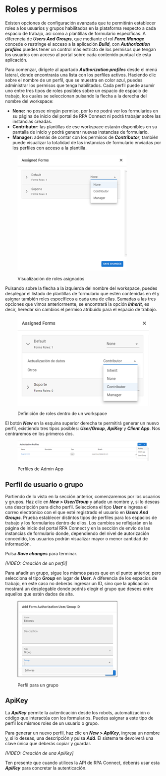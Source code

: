 # Roles y permisos

Existen opciones de configuración avanzada que te permitirán establecer roles a los usuarios y grupos habilitados en la plataforma respecto a cada espacio de trabajo, así como a plantillas de formulario específicas. A diferencia de _**Users And Groups**_, que mediante el rol _**Form.Manage**_ concede o restringe el acceso a la aplicación _**Build**_, con _**Authorization profiles**_ puedes tener un control más estricto de los permisos que tengan los usuarios con acceso al portal sobre cada contenido puntual de esta aplicación.

Para comenzar, dirígete al apartado _**Authorization profiles**_ desde el menú lateral, donde encontrarás una lista con los perfiles activos. Haciendo clic sobre el nombre de un perfil, que se muestra en color azul, puedes administrar los permisos que tenga habilitados. Cada perfil puede asumir uno entre tres tipos de roles posibles sobre un espacio de espacio de trabajo, los cuales se seleccionan pulsando la flecha a la derecha del nombre del workspace:

* **None:** no posee ningún permiso, por lo no podrá ver los formularios en su página de inicio del portal de RPA Connect ni podrá trabajar sobre las instancias creadas.
* **Contributor:** las plantillas de ese workspace estarán disponibles en su pantalla de inicio y podrá generar nuevas instancias de formulario.
* **Manager:** además de contar con los permisos de _**Contributor**_, también puede visualizar la totalidad de las instancias de formulario enviadas por los perfiles con acceso a la plantilla.

<figure><img src="../../.gitbook/assets/rpa_admin_app_16.png" alt=""><figcaption><p>Visualización de roles asignados</p></figcaption></figure>

Pulsando sobre la flecha a la izquierda del nombre del workspace, puedes desplegar el listado de plantillas de formulario que estén contenidas en él y asignar también roles específicos a cada una de ellas. Sumadas a las tres opciones que vimos anteriormente, se encontrará la opción _**Inherit**_, es decir, heredar sin cambios el permiso atribuido para el espacio de trabajo.

<figure><img src="../../.gitbook/assets/rpa_admin_app_17.png" alt=""><figcaption><p>Definición de roles dentro de un workspace</p></figcaption></figure>

El botón _**New**_ en la esquina superior derecha te permitirá generar un nuevo perfil, existiendo tres tipos posibles: _**User/Group**_, _**ApiKey**_ y _**Client App**_. Nos centraremos en los primeros dos.

<figure><img src="../../.gitbook/assets/rpa_admin_app_18.png" alt=""><figcaption><p>Perfiles de Admin App</p></figcaption></figure>

## Perfil de usuario o grupo

Partiendo de lo visto en la sección anterior, comenzaremos por los usuarios y grupos. Haz clic en _**New > User/Group**_ y añade un nombre y, si lo deseas una descripción para dicho perfil. Selecciona el tipo _**User**_ e ingresa el correo electrónico con el que esté registrado el usuario en _**Users And Groups**_. Prueba establecer distintos tipos de perfiles para los espacios de trabajo y los formularios dentro de ellos. Los cambios se reflejarán en la página de inicio del portal RPA Connect y en la sección de envío de las instancias de formulario donde, dependiendo del nivel de autorización concedido, los usuarios podrán visualizar mayor o menor cantidad de información.

Pulsa _**Save changes**_ para terminar.

_\[VIDEO: Creación de un perfil]_

Para añadir un grupo, sigue los mismos pasos que en el punto anterior, pero selecciona el tipo _**Group**_ en lugar de _**User**_. A diferencia de los espacios de trabajo, en este caso no deberás ingresar un ID, sino que la aplicación mostrará un desplegable donde podrás elegir el grupo que desees entre aquellos que estén dados de alta.

<figure><img src="../../.gitbook/assets/rpa_admin_app_19.png" alt=""><figcaption><p>Perfil para un grupo</p></figcaption></figure>

## ApiKey

La _**ApiKey**_ permite la autenticación desde los robots, automatización o código que interactúa con los formularios. Puedes asignar a este tipo de perfil los mismos roles de un usuario o grupo.

Para generar un nuevo perfil, haz clic en _**New > ApiKey**_, ingresa un nombre y, si lo deseas, una descripción y pulsa _**Add**_. El sistema te devolverá una clave única que deberás copiar y guardar.

_\[VIDEO: Creación de una ApiKey]_

Ten presente que cuando utilices la API de RPA Connect, deberás usar esta _**ApiKey**_ para concretar la autenticación.
